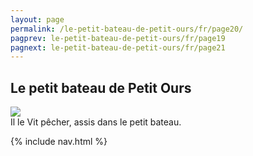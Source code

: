 ```yaml
---
layout: page
permalink: /le-petit-bateau-de-petit-ours/fr/page20/
pagprev: le-petit-bateau-de-petit-ours/fr/page19
pagnext: le-petit-bateau-de-petit-ours/fr/page21
---
```


## Le petit bateau de Petit Ours

<img src="{{ site.baseurl }}/img/le-petit-bateau-de-petit-ours/page11.jpg"/>

<div class="childbook-text">
Il le Vit pêcher, assis dans le petit bateau.
</div>

{% include nav.html %}
